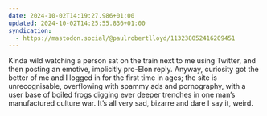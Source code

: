 ```yaml
---
date: 2024-10-02T14:19:27.986+01:00
updated: 2024-10-02T14:25:55.836+01:00
syndication:
  - https://mastodon.social/@paulrobertlloyd/113238052416209451
---
```


Kinda wild watching a person sat on the train next to me using Twitter, and then posting an emotive, implicitly pro-Elon reply. Anyway, curiosity got the better of me and I logged in for the first time in ages; the site is unrecognisable, overflowing with spammy ads and pornography, with a user base of boiled frogs digging ever deeper trenches in one man’s manufactured culture war. It’s all very sad, bizarre and dare I say it, weird.
